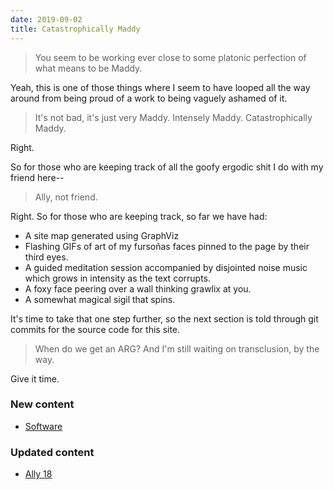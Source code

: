 ```yaml
---
date: 2019-09-02
title: Catastrophically Maddy
---
```


> You seem to be working ever close to some platonic perfection of what means to be Maddy.

Yeah, this is one of those things where I seem to have looped all the way around from being proud of a work to being vaguely ashamed of it.

> It's not bad, it's just very Maddy. Intensely Maddy. Catastrophically Maddy.

Right.

So for those who are keeping track of all the goofy ergodic shit I do with my friend here--

> Ally, not friend.

Right. So for those who are keeping track, so far we have had:

* A site map generated using GraphViz
* Flashing GIFs of art of my fursoñas faces pinned to the page by their third eyes.
* A guided meditation session accompanied by disjointed noise music which grows in intensity as the text corrupts.
* A foxy face peering over a wall thinking grawlix at you.
* A somewhat magical sigil that spins.

It's time to take that one step further, so the next section is told through git commits for the source code for this site.

> When do we get an ARG? And I'm still waiting on transclusion, by the way.

Give it time.

### New content

* [Software](https://github.com/makyo/ally.drab-makyo.com/pull/4)

### Updated content

* [Ally 18](/18)
